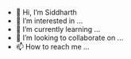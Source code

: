 - 👋 Hi, I’m Siddharth
- 👀 I’m interested in ...
- 🌱 I’m currently learning ...
- 💞️ I’m looking to collaborate on ...
- 📫 How to reach me ...

<!---
is1dd/is1dd is a ✨ special ✨ repository because its `README.md` (this file) appears on your GitHub profile.
You can click the Preview link to take a look at your changes.
--->
